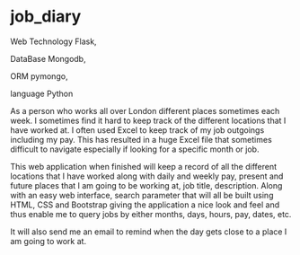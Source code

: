 # job_diary

Web Technology Flask, 

DataBase  Mongodb, 

ORM  pymongo, 

language Python


As a person who works all over London different places sometimes each week. I sometimes find it hard to keep track of the different locations that I have worked at. I often used Excel to keep track of my job outgoings including my pay. This has resulted in a huge Excel file that sometimes difficult to navigate especially if looking for a specific month or job.

This web application when finished will keep a record of all the different locations that I have worked along with daily and weekly pay, present and future places that I am going to be working at, job title, description. Along with an easy web interface, search parameter that will all be built using HTML, CSS and Bootstrap giving the application a nice look and feel and thus enable me to query jobs by either months, days, hours, pay, dates, etc. 

It will also send me an email to remind when the day gets close to a place I am going to work at.

